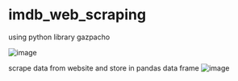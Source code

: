 # imdb_web_scraping

using python library gazpacho

![image](https://user-images.githubusercontent.com/98679146/203467669-a593354d-418c-41a4-9ec6-671783c11b24.png)



scrape data from website and store in pandas data frame
![image](https://user-images.githubusercontent.com/98679146/203467592-8519a5c7-1333-45fe-a300-d3d10535667a.png)


